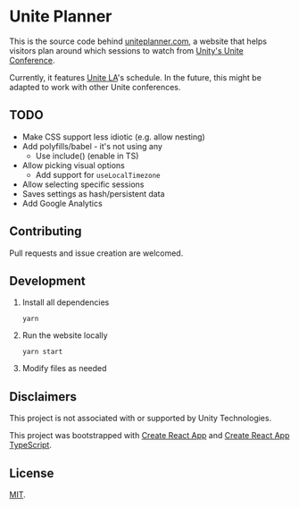 # Unite Planner

This is the source code behind [uniteplanner.com](https://uniteplanner.com/), a website that helps visitors plan around which sessions to watch from [Unity's Unite Conference](https://unite.unity.com/).

Currently, it features [Unite LA](https://unite.unity.com/2018/los-angeles)'s schedule. In the future, this might be adapted to work with other Unite conferences.

## TODO

* Make CSS support less idiotic (e.g. allow nesting)
* Add polyfills/babel - it's not using any
  * Use include() (enable in TS)
* Allow picking visual options
  * Add support for `useLocalTimezone`
* Allow selecting specific sessions
* Saves settings as hash/persistent data
* Add Google Analytics

## Contributing

Pull requests and issue creation are welcomed.

## Development

1. Install all dependencies

    ```shell
    yarn
    ```

2. Run the website locally

    ```shell
    yarn start
    ```

3. Modify files as needed


## Disclaimers

This project is not associated with or supported by Unity Technologies.

This project was bootstrapped with [Create React App](https://github.com/facebookincubator/create-react-app) and [Create React App TypeScript](https://github.com/wmonk/create-react-app-typescript).

## License

[MIT](LICENSE.md).

